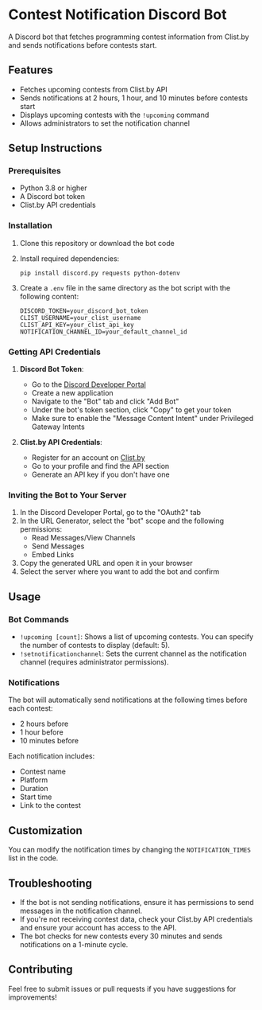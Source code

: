 # Contest Notification Discord Bot

A Discord bot that fetches programming contest information from Clist.by and sends notifications before contests start.

## Features

-   Fetches upcoming contests from Clist.by API
-   Sends notifications at 2 hours, 1 hour, and 10 minutes before contests start
-   Displays upcoming contests with the `!upcoming` command
-   Allows administrators to set the notification channel

## Setup Instructions

### Prerequisites

-   Python 3.8 or higher
-   A Discord bot token
-   Clist.by API credentials

### Installation

1. Clone this repository or download the bot code

2. Install required dependencies:

    ```
    pip install discord.py requests python-dotenv
    ```

3. Create a `.env` file in the same directory as the bot script with the following content:
    ```
    DISCORD_TOKEN=your_discord_bot_token
    CLIST_USERNAME=your_clist_username
    CLIST_API_KEY=your_clist_api_key
    NOTIFICATION_CHANNEL_ID=your_default_channel_id
    ```

### Getting API Credentials

1. **Discord Bot Token**:

    - Go to the [Discord Developer Portal](https://discord.com/developers/applications)
    - Create a new application
    - Navigate to the "Bot" tab and click "Add Bot"
    - Under the bot's token section, click "Copy" to get your token
    - Make sure to enable the "Message Content Intent" under Privileged Gateway Intents

2. **Clist.by API Credentials**:
    - Register for an account on [Clist.by](https://clist.by)
    - Go to your profile and find the API section
    - Generate an API key if you don't have one

### Inviting the Bot to Your Server

1. In the Discord Developer Portal, go to the "OAuth2" tab
2. In the URL Generator, select the "bot" scope and the following permissions:
    - Read Messages/View Channels
    - Send Messages
    - Embed Links
3. Copy the generated URL and open it in your browser
4. Select the server where you want to add the bot and confirm

## Usage

### Bot Commands

-   `!upcoming [count]`: Shows a list of upcoming contests. You can specify the number of contests to display (default: 5).
-   `!setnotificationchannel`: Sets the current channel as the notification channel (requires administrator permissions).

### Notifications

The bot will automatically send notifications at the following times before each contest:

-   2 hours before
-   1 hour before
-   10 minutes before

Each notification includes:

-   Contest name
-   Platform
-   Duration
-   Start time
-   Link to the contest

## Customization

You can modify the notification times by changing the `NOTIFICATION_TIMES` list in the code.

## Troubleshooting

-   If the bot is not sending notifications, ensure it has permissions to send messages in the notification channel.
-   If you're not receiving contest data, check your Clist.by API credentials and ensure your account has access to the API.
-   The bot checks for new contests every 30 minutes and sends notifications on a 1-minute cycle.

## Contributing

Feel free to submit issues or pull requests if you have suggestions for improvements!
